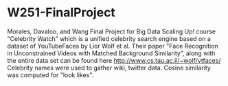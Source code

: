 # W251-FinalProject
Morales, Davaloo, and Wang
Final Project for Big Data Scaling Up! course
"Celebrity Watch" which is a unified celebrity search engine based on a dataset of YouTubeFaces 
by Lior Wolf et al. Their paper "Face Recognition in Unconstrained Videos with Matched Background Similarity”, 
along with the entire data set can be found here http://www.cs.tau.ac.il/~wolf/ytfaces/
Celebrity names were used to gather wiki, twitter data. Cosine similarity was computed for "look likes".
